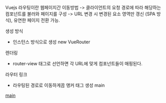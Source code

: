 Vuejs 라우팅이란
웹페이지간 이동방법
-> 클라이언트의 요청 경로에 따라 해당하는 컴포넌트를 불러와 페이지를 구성
-> URL 변경 시 변경된 요소 영역만 갱신 (SPA 방식), 유연한 페이지 전환 가능.

생성 방식
- 인스턴스 방식으로 생성
    new VueRouter

렌더링
- router-view 태그로 선언하면 각 URL에 맞게 컴포넌트들이 매핑된다. 

라우터 링크
- 라우팅된 경로로 이동하게끔 앵커 태그 생성
<router-link to="/main">main</router-link>
<!-- convert -->
<a href="#/main" class="">main</a>